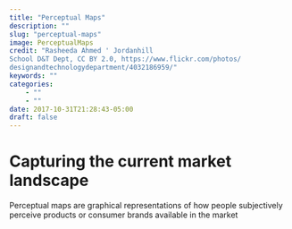 ```yaml
---
title: "Perceptual Maps"
description: ""
slug: "perceptual-maps"
image: PerceptualMaps
credit: "Rasheeda Ahmed ' JordanhillSchool D&T Dept, CC BY 2.0, https://www.flickr.com/photos/designandtechnologydepartment/4032186959/"
keywords: ""
categories:
    - ""
    - ""
date: 2017-10-31T21:28:43-05:00
draft: false
---
```

# Capturing the current market landscape

Perceptual maps are graphical representations of how people subjectively perceive products or consumer brands available in the market
